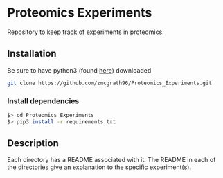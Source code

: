 # Proteomics Experiments
 Repository to keep track of experiments in proteomics.

 ## Installation 

 Be sure to have python3 (found [here](https://www.python.org/)) downloaded 

 ```bash
 git clone https://github.com/zmcgrath96/Proteomics_Experiments.git
 ```

 ### Install dependencies 
 ```bash
 $> cd Proteomics_Experiments
 $> pip3 install -r requirements.txt
 ```

## Description
Each directory has a README associated with it. The README in each of the directories give an explanation to the specific experiment(s).

